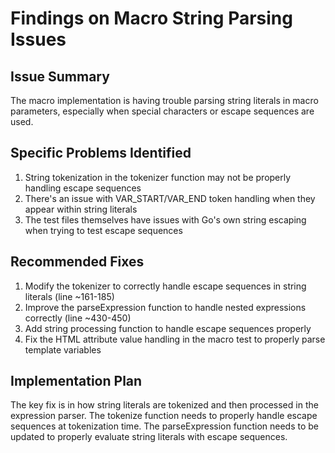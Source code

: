 # Findings on Macro String Parsing Issues

## Issue Summary
The macro implementation is having trouble parsing string literals in macro parameters, especially when special characters or escape sequences are used.

## Specific Problems Identified
1. String tokenization in the tokenizer function may not be properly handling escape sequences
2. There's an issue with VAR_START/VAR_END token handling when they appear within string literals
3. The test files themselves have issues with Go's own string escaping when trying to test escape sequences

## Recommended Fixes
1. Modify the tokenizer to correctly handle escape sequences in string literals (line ~161-185)
2. Improve the parseExpression function to handle nested expressions correctly (line ~430-450)
3. Add string processing function to handle escape sequences properly
4. Fix the HTML attribute value handling in the macro test to properly parse template variables

## Implementation Plan
The key fix is in how string literals are tokenized and then processed in the expression parser.
The tokenize function needs to properly handle escape sequences at tokenization time.
The parseExpression function needs to be updated to properly evaluate string literals with escape sequences.

